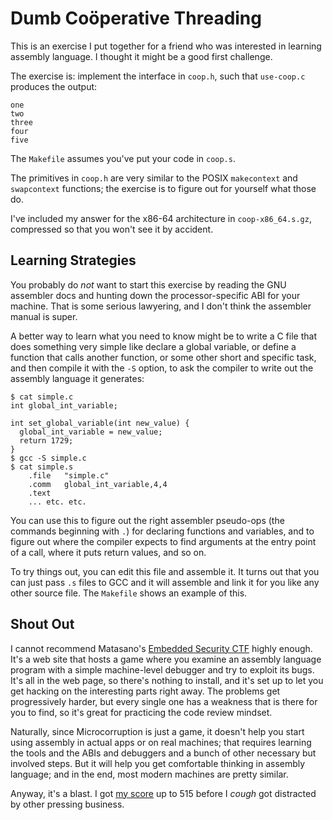 Dumb Coöperative Threading
==========================

This is an exercise I put together for a friend who was interested in learning
assembly language. I thought it might be a good first challenge.

The exercise is: implement the interface in `coop.h`, such that `use-coop.c` produces the output:

```
one
two
three
four
five
```

The `Makefile` assumes you've put your code in `coop.s`.

The primitives in `coop.h` are very similar to the POSIX `makecontext` and
`swapcontext` functions; the exercise is to figure out for yourself what those
do.

I've included my answer for the x86-64 architecture in `coop-x86_64.s.gz`,
compressed so that you won't see it by accident.

Learning Strategies
-------------------

You probably do *not* want to start this exercise by reading the GNU assembler
docs and hunting down the processor-specific ABI for your machine. That is some
serious lawyering, and I don't think the assembler manual is super.

A better way to learn what you need to know might be to write a C file that does
something very simple like declare a global variable, or define a function that
calls another function, or some other short and specific task, and then compile
it with the `-S` option, to ask the compiler to write out the assembly language
it generates:

    $ cat simple.c
    int global_int_variable;

    int set_global_variable(int new_value) {
      global_int_variable = new_value;
      return 1729;
    }
    $ gcc -S simple.c
    $ cat simple.s
        .file	"simple.c"
        .comm	global_int_variable,4,4
        .text
        ... etc. etc.

You can use this to figure out the right assembler pseudo-ops (the commands
beginning with `.`) for declaring functions and variables, and to figure out
where the compiler expects to find arguments at the entry point of a call, where
it puts return values, and so on.

To try things out, you can edit this file and assemble it. It turns out that you
can just pass `.s` files to GCC and it will assemble and link it for you like
any other source file. The `Makefile` shows an example of this.

Shout Out
---------

I cannot recommend
Matasano's [Embedded Security CTF](https://microcorruption.com/) highly enough.
It's a web site that hosts a game where you examine an assembly language program
with a simple machine-level debugger and try to exploit its bugs. It's all in
the web page, so there's nothing to install, and it's set up to let you get
hacking on the interesting parts right away. The problems get progressively
harder, but every single one has a weakness that is there for you to find, so
it's great for practicing the code review mindset.

Naturally, since Microcorruption is just a game, it doesn't help you start using
assembly in actual apps or on real machines; that requires learning the tools
and the ABIs and debuggers and a bunch of other necessary but involved steps.
But it will help you get comfortable thinking in assembly language; and in the
end, most modern machines are pretty similar.

Anyway, it's a blast. I got [my score](https://microcorruption.com/profile/8542)
up to 515 before I *cough* got distracted by other pressing business.
